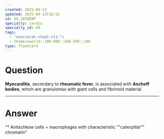 ```yaml
---
created: 2025-04-13
updated: 2025-04-13T10:52
id: bG.JQT@E0P
specialty: cardio
specialty_id: 69
tags:
  - "source/ak-step1-v11:": 
  - theme/uworld::100-999::200-299::240
type: flashcard
---
```


# Question
**Myocarditis**, secondary to **rheumatic fever**, is associated with **Aschoff bodies**, which are granulomas with giant cells and fibrinoid material

---

# Answer
"* Anitschkow cells = macrophages with characteristic ""caterpillar"" chromatin"